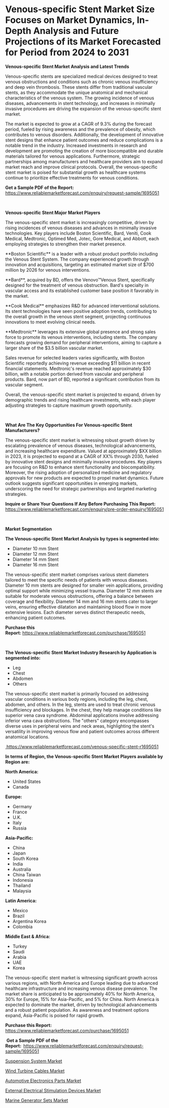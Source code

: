 <p><h1>Venous-specific Stent Market Size Focuses on Market Dynamics, In-Depth Analysis and Future Projections of its Market Forecasted for Period from 2024 to 2031</h1></p><p><strong>Venous-specific Stent Market Analysis and Latest Trends</strong></p>
<p><p>Venous-specific stents are specialized medical devices designed to treat venous obstructions and conditions such as chronic venous insufficiency and deep vein thrombosis. These stents differ from traditional vascular stents, as they accommodate the unique anatomical and mechanical characteristics of the venous system. The growing incidence of venous diseases, advancements in stent technology, and increases in minimally invasive procedures are driving the expansion of the venous-specific stent market.</p><p>The market is expected to grow at a CAGR of 9.3% during the forecast period, fueled by rising awareness and the prevalence of obesity, which contributes to venous disorders. Additionally, the development of innovative stent designs that enhance patient outcomes and reduce complications is a notable trend in the industry. Increased investments in research and development are promoting the creation of more biocompatible and durable materials tailored for venous applications. Furthermore, strategic partnerships among manufacturers and healthcare providers aim to expand market reach and improve clinical protocols. Overall, the venous-specific stent market is poised for substantial growth as healthcare systems continue to prioritize effective treatments for venous conditions.</p></p>
<p><strong>Get a Sample PDF of the Report:&nbsp;</strong> <a href="https://www.reliablemarketforecast.com/enquiry/request-sample/1695051?utm_campaign=1125&utm_medium=2&utm_source=Github&utm_content=ia&utm_term=07102024&utm_id=venous-specific-stent">https://www.reliablemarketforecast.com/enquiry/request-sample/1695051</a></p>
<p>&nbsp;</p>
<p><strong>Venous-specific Stent Major Market Players</strong></p>
<p><p>The venous-specific stent market is increasingly competitive, driven by rising incidences of venous diseases and advances in minimally invasive technologies. Key players include Boston Scientific, Bard, Veniti, Cook Medical, Medtronic, Optimed Med, Jotec, Gore Medical, and Abbott, each employing strategies to strengthen their market presence.</p><p>**Boston Scientific** is a leader with a robust product portfolio including the Venous Stent System. The company experienced growth through innovation and acquisitions, targeting an estimated market size of $700 million by 2026 for venous interventions.</p><p>**Bard**, acquired by BD, offers the Venovo™Venous Stent, specifically designed for the treatment of venous obstruction. Bard's specialty in vascular access and its established customer base position it favorably in the market.</p><p>**Cook Medical** emphasizes R&D for advanced interventional solutions. Its stent technologies have seen positive adoption trends, contributing to the overall growth in the venous stent segment, projecting continuous innovations to meet evolving clinical needs.</p><p>**Medtronic** leverages its extensive global presence and strong sales force to promote its venous interventions, including stents. The company forecasts growing demand for peripheral interventions, aiming to capture a larger share of the $3.5 billion vascular market.</p><p>Sales revenue for selected leaders varies significantly, with Boston Scientific reportedly achieving revenue exceeding $11 billion in recent financial statements. Medtronic's revenue reached approximately $30 billion, with a notable portion derived from vascular and peripheral products. Bard, now part of BD, reported a significant contribution from its vascular segment.</p><p>Overall, the venous-specific stent market is projected to expand, driven by demographic trends and rising healthcare investments, with each player adjusting strategies to capture maximum growth opportunity.</p></p>
<p>&nbsp;</p>
<p><strong>What Are The Key Opportunities For Venous-specific Stent Manufacturers?</strong></p>
<p><p>The venous-specific stent market is witnessing robust growth driven by escalating prevalence of venous diseases, technological advancements, and increasing healthcare expenditure. Valued at approximately $XX billion in 2023, it is projected to expand at a CAGR of XX% through 2030, fueled by innovative stent designs and minimally invasive procedures. Key players are focusing on R&D to enhance stent functionality and biocompatibility. Moreover, the rising adoption of personalized medicine and regulatory approvals for new products are expected to propel market dynamics. Future outlook suggests significant opportunities in emerging markets, underscoring the need for strategic partnerships and targeted marketing strategies.</p></p>
<p><strong>Inquire or Share Your Questions If Any Before Purchasing This Report:</strong> <a href="https://www.reliablemarketforecast.com/enquiry/pre-order-enquiry/1695051?utm_campaign=1125&utm_medium=2&utm_source=Github&utm_content=ia&utm_term=07102024&utm_id=venous-specific-stent">https://www.reliablemarketforecast.com/enquiry/pre-order-enquiry/1695051</a></p>
<p>&nbsp;</p>
<p><strong>Market Segmentation</strong></p>
<p><strong>The Venous-specific Stent Market Analysis by types is segmented into:</strong></p>
<p><ul><li>Diameter 10 mm Stent</li><li>Diameter 12 mm Stent</li><li>Diameter 14 mm Stent</li><li>Diameter 16 mm Stent</li></ul></p>
<p><p>The venous-specific stent market comprises various stent diameters tailored to meet the specific needs of patients with venous diseases. Diameter 10 mm stents are designed for smaller vein applications, providing optimal support while minimizing vessel trauma. Diameter 12 mm stents are suitable for moderate venous obstructions, offering a balance between coverage and flexibility. Diameter 14 mm and 16 mm stents cater to larger veins, ensuring effective dilatation and maintaining blood flow in more extensive lesions. Each diameter serves distinct therapeutic needs, enhancing patient outcomes.</p></p>
<p><strong>Purchase this Report:&nbsp;</strong><a href="https://www.reliablemarketforecast.com/purchase/1695051?utm_campaign=1125&utm_medium=2&utm_source=Github&utm_content=ia&utm_term=07102024&utm_id=venous-specific-stent">https://www.reliablemarketforecast.com/purchase/1695051</a></p>
<p>&nbsp;</p>
<p><strong>The Venous-specific Stent Market Industry Research by Application is segmented into:</strong></p>
<p><ul><li>Leg</li><li>Chest</li><li>Abdomen</li><li>Others</li></ul></p>
<p><p>The venous-specific stent market is primarily focused on addressing vascular conditions in various body regions, including the leg, chest, abdomen, and others. In the leg, stents are used to treat chronic venous insufficiency and blockages. In the chest, they help manage conditions like superior vena cava syndrome. Abdominal applications involve addressing inferior vena cava obstructions. The "others" category encompasses diverse uses in peripheral veins and neck areas, highlighting the stent's versatility in improving venous flow and patient outcomes across different anatomical locations.</p></p>
<p><a href="https://www.reliablemarketforecast.com/venous-specific-stent-r1695051?utm_campaign=1125&utm_medium=2&utm_source=Github&utm_content=ia&utm_term=07102024&utm_id=venous-specific-stent">&nbsp;https://www.reliablemarketforecast.com/venous-specific-stent-r1695051</a></p>
<p><strong>In terms of Region, the Venous-specific Stent Market Players available by Region are:</strong></p>
<p>
    <p> <strong> North America: </strong>
        <ul>
            <li>United States</li>
            <li>Canada</li>
        </ul>
        </p> 
    <p> <strong> Europe: </strong>
        <ul>
            <li>Germany</li>
            <li>France</li>
            <li>U.K.</li>
            <li>Italy</li>
            <li>Russia</li>
        </ul>
        </p> 
    <p> <strong> Asia-Pacific: </strong>
        <ul>
            <li>China</li>
            <li>Japan</li>
            <li>South Korea</li>
            <li>India</li>
            <li>Australia</li>
            <li>China Taiwan</li>
            <li>Indonesia</li>
            <li>Thailand</li>
            <li>Malaysia</li>
        </ul>
        </p> 
    <p> <strong> Latin America: </strong>
        <ul>
            <li>Mexico</li>
            <li>Brazil</li>
            <li>Argentina Korea</li>
            <li>Colombia</li>
        </ul>
        </p> 
    <p> <strong> Middle East & Africa: </strong>
        <ul>
            <li>Turkey</li>
            <li>Saudi</li>
            <li>Arabia</li>
            <li>UAE</li>
            <li>Korea</li>
        </ul>
    </p>
    </p>
<p><p>The venous-specific stent market is witnessing significant growth across various regions, with North America and Europe leading due to advanced healthcare infrastructure and increasing venous disease prevalence. The market share is anticipated to be approximately 40% for North America, 30% for Europe, 15% for Asia-Pacific, and 5% for China. North America is expected to dominate the market, driven by technological advancements and a robust patient population. As awareness and treatment options expand, Asia-Pacific is poised for rapid growth.</p></p>
<p><strong>Purchase this Report: </strong><a href="https://www.reliablemarketforecast.com/purchase/1695051?utm_campaign=1125&utm_medium=2&utm_source=Github&utm_content=ia&utm_term=07102024&utm_id=venous-specific-stent">https://www.reliablemarketforecast.com/purchase/1695051</a></p>
<p>&nbsp;<strong>Get a Sample PDF of the Report:&nbsp;&nbsp;</strong><a href="https://www.reliablemarketforecast.com/enquiry/request-sample/1695051?utm_campaign=1125&utm_medium=2&utm_source=Github&utm_content=ia&utm_term=07102024&utm_id=venous-specific-stent">https://www.reliablemarketforecast.com/enquiry/request-sample/1695051</a></p>
<p><strong></strong></p>
<p><p><a href="https://www.linkedin.com/pulse/global-suspension-system-market-opportunities-forecast-osqke?utm_campaign=1125&utm_medium=2&utm_source=Github&utm_content=ia&utm_term=07102024&utm_id=venous-specific-stent">Suspension System Market</a></p><p><a href="https://issuu.com/reportprime-2/docs/wind-turbine-cables-market-size-203_52952f3651d93d?utm_campaign=1125&utm_medium=2&utm_source=Github&utm_content=ia&utm_term=07102024&utm_id=venous-specific-stent">Wind Turbine Cables Market</a></p><p><a href="https://www.linkedin.com/pulse/market-forecasting-change-global-automotive-electronics-lsqhe?utm_campaign=1125&utm_medium=2&utm_source=Github&utm_content=ia&utm_term=07102024&utm_id=venous-specific-stent">Automotive Electronics Parts Market</a></p><p><a href="https://github.com/vimar16th/Market-Research-Report-List-6/blob/main/external-electrical-stimulation-devices-market.md?utm_campaign=1125&utm_medium=2&utm_source=Github&utm_content=ia&utm_term=07102024&utm_id=venous-specific-stent">External Electrical Stimulation Devices Market</a></p><p><a href="https://issuu.com/reportprime-2/docs/marine-generator-sets-market-size-2_a20f4eff3b7029?utm_campaign=1125&utm_medium=2&utm_source=Github&utm_content=ia&utm_term=07102024&utm_id=venous-specific-stent">Marine Generator Sets Market</a></p></p>